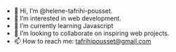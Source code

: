 - 👋 Hi, I’m @helene-tafrihi-pousset.
- 👀 I’m interested in web development.
- 🌱 I’m currently learning Javascript
- 💞️ I’m looking to collaborate on inspiring web projects.
- 📫 How to reach me: tafrihipousset@gmail.com

<!---
helene-tafrihi-pousset/helene-tafrihi-pousset is a ✨ special ✨ repository because its `README.md` (this file) appears on your GitHub profile.
You can click the Preview link to take a look at your changes.
--->
